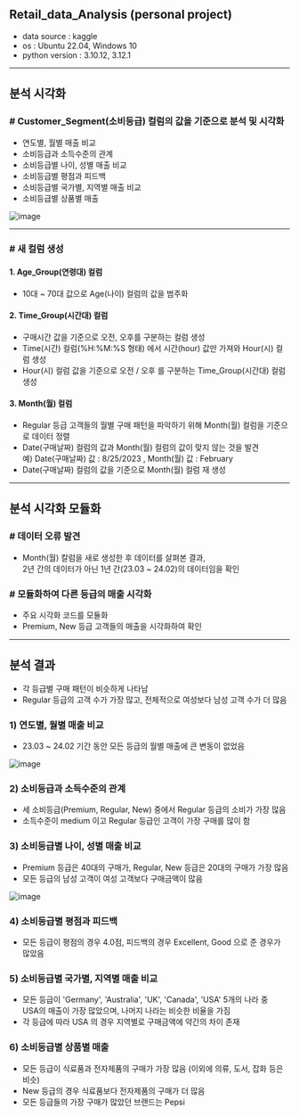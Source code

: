 ## Retail_data_Analysis (personal project)
* data source : kaggle
* os : Ubuntu 22.04, Windows 10
* python version : 3.10.12, 3.12.1

---

## 분석 시각화
### # Customer_Segment(소비등급) 컬럼의 값을 기준으로 분석 및 시각화
- 연도별, 월별 매출 비교
- 소비등급과 소득수준의 관계
- 소비등급별 나이, 성별 매출 비교
- 소비등급별 평점과 피드백
- 소비등급별 국가별, 지역별 매출 비교
- 소비등급별 상품별 매출

![image](https://github.com/user-attachments/assets/76ff805d-366d-4e4c-a57e-1c64cb34eb2d)

---

### # 새 컬럼 생성
#### 1. Age_Group(연령대) 컬럼
- 10대 ~ 70대 값으로 Age(나이) 컬럼의 값을 범주화

#### 2. Time_Group(시간대) 컬럼
- 구매시간 값을 기준으로 오전, 오후를 구분하는 컬럼 생성
- Time(시간) 컬럼(%H:%M:%S 형태) 에서 시간(hour) 값만 가져와 Hour(시) 컬럼 생성
- Hour(시) 컬럼 값을 기준으로 오전 / 오후 를 구분하는 Time_Group(시간대) 컬럼 생성

#### 3. Month(월) 컬럼
- Regular 등급 고객들의 월별 구매 패턴을 파악하기 위해 Month(월) 컬럼을 기준으로 데이터 정렬
- Date(구매날짜) 컬럼의 값과 Month(월) 컬럼의 값이 맞지 않는 것을 발견\
  예) Date(구매날짜) 값 : 8/25/2023 , Month(월) 값 : February
- Date(구매날짜) 컬럼의 값을 기준으로 Month(월) 컬럼 재 생성

---

## 분석 시각화 모듈화
### # 데이터 오류 발견
- Month(월) 칼럼을 새로 생성한 후 데이터를 살펴본 결과,\
  2년 간의 데이터가 아닌 1년 간(23.03 ~ 24.02)의 데이터임을 확인

### # 모듈화하여 다른 등급의 매출 시각화
- 주요 시각화 코드를 모듈화
- Premium, New 등급 고객들의 매출을 시각화하여 확인

---

## 분석 결과
- 각 등급별 구매 패턴이 비슷하게 나타남
- Regular 등급의 고객 수가 가장 많고, 전체적으로 여성보다 남성 고객 수가 더 많음

### 1) 연도별, 월별 매출 비교
- 23.03 ~ 24.02 기간 동안 모든 등급의 월별 매출에 큰 변동이 없었음

![image](https://github.com/user-attachments/assets/dddbc3ea-b8b5-4c7e-877a-d41b53fb4820)

### 2) 소비등급과 소득수준의 관계
- 세 소비등급(Premium, Regular, New) 중에서 Regular 등급의 소비가 가장 많음
- 소득수준이 medium 이고 Regular 등급인 고객이 가장 구매를 많이 함

### 3) 소비등급별 나이, 성별 매출 비교
- Premium 등급은 40대의 구매가, Regular, New 등급은 20대의 구매가 가장 많음
- 모든 등급의 남성 고객이 여성 고객보다 구매금액이 많음

![image](https://github.com/user-attachments/assets/3f721094-69d3-41f7-979d-04d8ac04b46e)

### 4) 소비등급별 평점과 피드백
- 모든 등급이 평점의 경우 4.0점, 피드백의 경우 Excellent, Good 으로 준 경우가 많았음

### 5) 소비등급별 국가별, 지역별 매출 비교
- 모든 등급이 'Germany', 'Australia', 'UK', 'Canada', 'USA' 5개의 나라 중\
USA의 매출이 가장 많았으며, 나머지 나라는 비슷한 비율을 가짐
- 각 등급에 따라 USA 의 경우 지역별로 구매금액에 약간의 차이 존재

### 6) 소비등급별 상품별 매출
- 모든 등급이 식료품과 전자제품의 구매가 가장 많음
  (이외에 의류, 도서, 잡화 등은 비슷)
- New 등급의 경우 식료품보다 전자제품의 구매가 더 많음
- 모든 등급들의 가장 구매가 많았던 브랜드는 Pepsi
